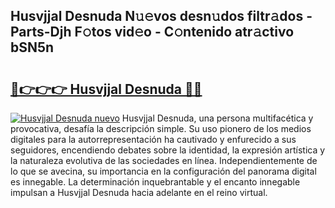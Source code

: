 ## Husvjjal Desnuda N𝚞𝚎vos desn𝚞dos filtr𝚊dos - Parts-Djh F𝚘tos vid𝚎o - C𝚘ntenido atr𝚊ctivo bSN5n

# <h2><a href="http://mbd7nj8.tromn.icu/?c=Husvjjal+Desnuda">🔗👉👉👉 Husvjjal Desnuda 🔗🔗</a></h2>

[![Husvjjal Desnuda nuevo](https://i.imgur.com/pEAQMta.gif)](http://mbd7nj8.tromn.icu/?c=Husvjjal+Desnuda)
Husvjjal Desnuda, una persona multifacética y provocativa, desafía la descripción simple. Su uso pionero de los medios digitales para la autorrepresentación ha cautivado y enfurecido a sus seguidores, encendiendo debates sobre la identidad, la expresión artística y la naturaleza evolutiva de las sociedades en línea. Independientemente de lo que se avecina, su importancia en la configuración del panorama digital es innegable. La determinación inquebrantable y el encanto innegable impulsan a Husvjjal Desnuda hacia adelante en el reino virtual.
